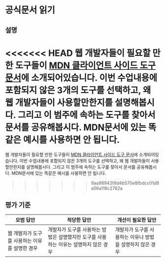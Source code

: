 # 공식문서 읽기

## 설명

<<<<<<< HEAD
웹 개발자들이 필요할 만한 도구들이 [MDN 클라이언트 사이드 도구 문서](https://developer.mozilla.org/en-US/docs/Learn/Tools_and_testing/Understanding_client-side_tools/Overview)에 소개되어있습니다. 이번 수업내용에 포함되지 않은 3개의 도구를 선택하고, 왜 웹 개발자들이 사용할만한지를 설명해봅시다. 그리고 이 범주에 속하는 도구를 찾아서 문서를 공유해봅시다. MDN문서에 있는 똑같은 예시를 사용하면 안 됩니다.
=======
웹 개발자들이 필요할 만한 도구들이 [MDN 클라이언트 사이드 도구 문서](https://developer.mozilla.org/docs/Learn/Tools_and_testing/Understanding_client-side_tools/Overview)에 소개되어있습니다. 이번 수업내용에 포함되지 않은 3개의 도구를 선택하고, 왜 웹 개발자들이 사용할만한지를 설명해봅시다. 그리고 이 범주에 속하는 도구를 찾아서 문서를 공유해봅시다. MDN문서에 있는 똑같은 예시를 사용하면 안 됩니다.
>>>>>>> 9aa98943f8d4b570e8fbdcc01d8a56a118c2762a

## 평가 기준

모범 답안 | 적당한 답안 | 개선이 필요한 답안
--- | --- | ---
웹 개발자가 도구를 사용하는 이유를 설명한 경우 | 개발자가 도구를 사용하는 방법은 설명했지만 도구를 사용하는 이유는 설명하지 않은 경우 | 개발자가 도구를 사용하는 이유나 방법을 설명하지 않은 경우
